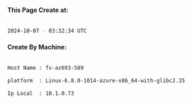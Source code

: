 
   
#### This Page Create at:

```bash

2024-10-07 - 03:32:34 UTC

```

#### Create By Machine:

```bash

Host Name : fv-az693-589

platform  : Linux-6.8.0-1014-azure-x86_64-with-glibc2.35

Ip Local  : 10.1.0.73

```

